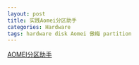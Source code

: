 ```yaml
---
layout: post
title: 实践Aomei分区助手
categories: Hardware
tags: hardware disk Aomei 傲梅 partition
---
```


[AOMEI分区助手](https://www.disktool.cn/)